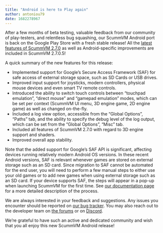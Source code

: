 ```yaml
---
title: "Android is here to Play again"
author: antoniou79
date: 1682278967
---
```


After a few months of beta testing, valuable feedback from our community of play-testers, and relentless bug squashing, our ScummVM Android port is back on the Google Play Store with a fresh stable release! All the [latest features of ScummVM 2.7.0](https://downloads.scummvm.org/frs/scummvm/2.7.0/ReleaseNotes.html) as well as Android-specific improvements are included in ScummVM 2.7.0.5!

A quick summary of the new features for this release:
* Implemented support for Google’s Secure Access Framework (SAF) for safe access of external storage space, such as SD Cards or USB drives.
* Improved input support for joysticks, modern controllers, physical mouse devices and even smart TV remote controls.
* Introduced the ability to switch touch controls between “touchpad emulation”, “direct mouse” and “gamepad emulation” modes, which can be set per context (ScummVM UI menu, 3D engine game, 2D engine game) as well as changed on-the-fly.
* Included a log view option, accessible from the “Global Options”, “Paths” tab, and the ability to specify the debug level of the log output, which can be set from the “Global Options”, “Misc” tab.
* Included all features of ScummVM 2.7.0 with regard to 3D engine support and shaders.
* Improved overall app stability.

Note that the added support for Google’s SAF API is significant, affecting devices running relatively modern Android OS versions. In these recent Android versions, SAF is relevant whenever games are stored on external storage such as an SD card. Since migration to SAF cannot be automated for the end user, you will need to perform a few manual steps to either use your old games or to add new games when using external storage such as an SD card. If your device supports SAF, the steps will appear in a pop-up when launching ScummVM for the first time. See [our documentation page](https://docs.scummvm.org/en/latest/other_platforms/android.html#adding-saf-paths-to-scummvm-directory-list) for a more detailed description of the process.

We are always interested in your feedback and suggestions. Any issues you encounter should be reported on [our bug tracker](https://bugs.scummvm.org). You may also reach out to the developer team on [the forums](https://forums.scummvm.org/viewforum.php?f=17) or on [Discord](https://discord.gg/4cDsMNtcpG).

We’re grateful to have such an active and dedicated community and wish that you all enjoy this new ScummVM Android release!
